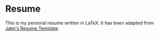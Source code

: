 # Resume

This is my personal resume written in LaTeX. It has been adapted from [Jake's Resume Template](https://www.overleaf.com/latex/templates/jakes-resume/syzfjbzwjncs).
